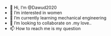 - 👋 Hi, I’m @Dawud2020
- 👀 I’m interested in women
- 🌱 I’m currently learning mechanical engineering
- 💞️ I’m looking to collaborate on .my love..
- 📫 How to reach me is my question

<!---
Dawud2020/Dawud2020 is a ✨ special ✨ repository because its `README.md` (this file) appears on your GitHub profile.
You can click the Preview link to take a look at your changes.
--->
